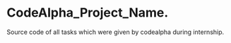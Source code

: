 # CodeAlpha_Project_Name.
Source code of all tasks which were given by codealpha during internship.
